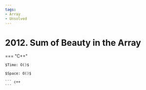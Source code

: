 ```yaml
---
tags:
- Array
- Unsolved
---
```



# 2012. Sum of Beauty in the Array

=== "C++"

    $Time: O()$

    $Space: O()$

    ``` c++
    ```